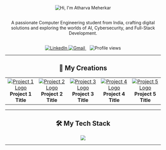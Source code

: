 <div align="center">
  <img src="https://placehold.co/1200x300/1e1e1e/36a2ea?text=Hi,%20I'm%20Atharva%20Meherkar" alt="Hi, I'm Atharva Meherkar"/>
</div>

<div align="center">
  <br>
  <p>
    A passionate Computer Engineering student from India, crafting digital solutions and exploring the worlds of AI, Cybersecurity, and Full-Stack Development.
  </p>
  <br>
</div>

<div align="center">
  <a href="https://www.linkedin.com/in/your-linkedin-url/">
    <img src="https://img.shields.io/badge/LinkedIn-0077B5?style=for-the-badge&logo=linkedin&logoColor=white" alt="LinkedIn"/>
  </a>
  <a href="mailto:your.email@example.com">
    <img src="https://img.shields.io/badge/Gmail-D14836?style=for-the-badge&logo=gmail&logoColor=white" alt="Gmail"/>
  </a>
  &nbsp;&nbsp; <img src="https://komarev.com/ghpvc/?username=AtharvaMeherkar&style=for-the-badge&color=brightgreen" alt="Profile views"/>
</div>

---

<h2 align="center">🚀 My Creations</h2>

<table width="100%">
  <tr>
    <td width="20%" align="center">
      <a href="YOUR_PROJECT_LINK_HERE">
        <img src="https://placehold.co/200x200/1e1e1e/ffffff?text=Project%201" alt="Project 1 Logo"/>
      </a>
      <br>
      <b>Project 1 Title</b>
    </td>
    <td width="20%" align="center">
      <a href="YOUR_PROJECT_LINK_HERE">
        <img src="https://placehold.co/200x200/1e1e1e/ffffff?text=Project%202" alt="Project 2 Logo"/>
      </a>
      <br>
      <b>Project 2 Title</b>
    </td>
    <td width="20%" align="center">
      <a href="YOUR_PROJECT_LINK_HERE">
        <img src="https://placehold.co/200x200/1e1e1e/ffffff?text=Project%203" alt="Project 3 Logo"/>
      </a>
      <br>
      <b>Project 3 Title</b>
    </td>
    <td width="20%" align="center">
      <a href="YOUR_PROJECT_LINK_HERE">
        <img src="https://placehold.co/200x200/1e1e1e/ffffff?text=Project%204" alt="Project 4 Logo"/>
      </a>
      <br>
      <b>Project 4 Title</b>
    </td>
    <td width="20%" align="center">
      <a href="YOUR_PROJECT_LINK_HERE">
        <img src="https://placehold.co/200x200/1e1e1e/ffffff?text=Project%205" alt="Project 5 Logo"/>
      </a>
      <br>
      <b>Project 5 Title</b>
    </td>
  </tr>
</table>

---

<h2 align="center">🛠️ My Tech Stack</h2>

<p align="center">
  <a href="https://skillicons.dev">
    <img src="https://skillicons.dev/icons?i=python,flask,nodejs,react,js,html,css,git,docker,aws&perline=5" />
  </a>
</p>

---
